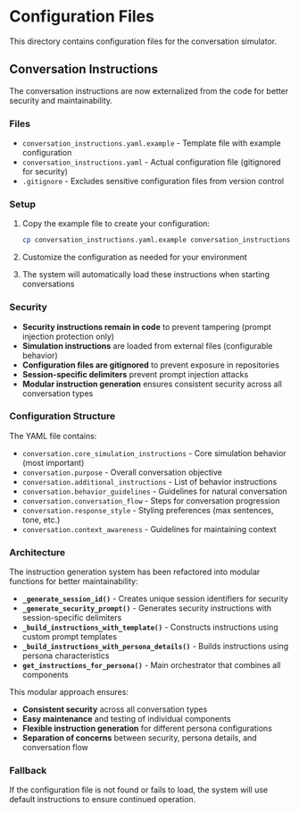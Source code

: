 # Configuration Files

This directory contains configuration files for the conversation simulator.

## Conversation Instructions

The conversation instructions are now externalized from the code for better security and maintainability.

### Files

- `conversation_instructions.yaml.example` - Template file with example configuration
- `conversation_instructions.yaml` - Actual configuration file (gitignored for security)
- `.gitignore` - Excludes sensitive configuration files from version control

### Setup

1. Copy the example file to create your configuration:

   ```bash
   cp conversation_instructions.yaml.example conversation_instructions.yaml
   ```

2. Customize the configuration as needed for your environment

3. The system will automatically load these instructions when starting conversations

### Security

- **Security instructions remain in code** to prevent tampering (prompt injection protection only)
- **Simulation instructions** are loaded from external files (configurable behavior)
- **Configuration files are gitignored** to prevent exposure in repositories
- **Session-specific delimiters** prevent prompt injection attacks
- **Modular instruction generation** ensures consistent security across all conversation types

### Configuration Structure

The YAML file contains:

- `conversation.core_simulation_instructions` - Core simulation behavior (most important)
- `conversation.purpose` - Overall conversation objective
- `conversation.additional_instructions` - List of behavior instructions
- `conversation.behavior_guidelines` - Guidelines for natural conversation
- `conversation.conversation_flow` - Steps for conversation progression
- `conversation.response_style` - Styling preferences (max sentences, tone, etc.)
- `conversation.context_awareness` - Guidelines for maintaining context

### Architecture

The instruction generation system has been refactored into modular functions for better maintainability:

- **`_generate_session_id()`** - Creates unique session identifiers for security
- **`_generate_security_prompt()`** - Generates security instructions with session-specific delimiters
- **`_build_instructions_with_template()`** - Constructs instructions using custom prompt templates
- **`_build_instructions_with_persona_details()`** - Builds instructions using persona characteristics
- **`get_instructions_for_persona()`** - Main orchestrator that combines all components

This modular approach ensures:

- **Consistent security** across all conversation types
- **Easy maintenance** and testing of individual components
- **Flexible instruction generation** for different persona configurations
- **Separation of concerns** between security, persona details, and conversation flow

### Fallback

If the configuration file is not found or fails to load, the system will use default instructions to ensure continued operation.
